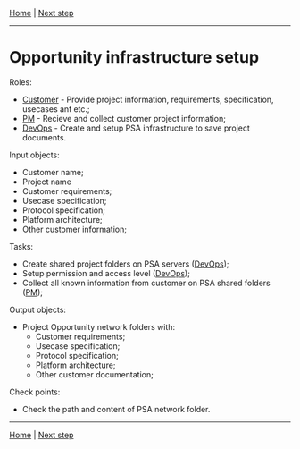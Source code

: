 [Home](Overview.md) | [Next step](Requirements-analysis.md)

---

# Opportunity infrastructure setup

Roles:
* [Customer](Roles.md#customer) - Provide project information, requirements, specification, usecases ant etc.;
* [PM](Roles.md#project-manager-pm) - Recieve and collect customer project information;
* [DevOps](Roles.md#devops-engineer-devops) - Create and setup PSA infrastructure to save project documents.

Input objects:
* Customer name;
* Project name
* Customer requirements;
* Usecase specification;
* Protocol specification;
* Platform architecture;
* Other customer information;

Tasks:
* Create shared project folders on PSA servers ([DevOps](Roles.md#devops-engineer-devops));
* Setup permission and access level ([DevOps](Roles.md#devops-engineer-devops));
* Collect all known information from customer on PSA shared folders ([PM](Roles.md#project-manager-pm));

Output objects:
* Project Opportunity network folders with:
   * Customer requirements;
   * Usecase specification;
   * Protocol specification;
   * Platform architecture;
   * Other customer documentation;

Check points:
* Check the path and content of PSA network folder.

---
[Home](Overview.md) | [Next step](Requirements-analysis.md)